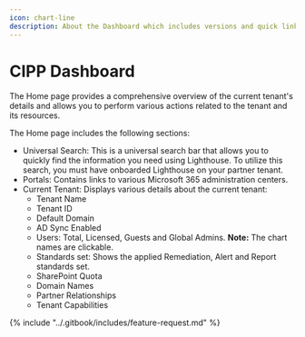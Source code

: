 ```yaml
---
icon: chart-line
description: About the Dashboard which includes versions and quick links
---
```


# CIPP Dashboard

The Home page provides a comprehensive overview of the current tenant's details and allows you to perform various actions related to the tenant and its resources.

The Home page includes the following sections:

* Universal Search: This is a universal search bar that allows you to quickly find the information you need using Lighthouse. To utilize this search, you must have onboarded Lighthouse on your partner tenant.
* Portals: Contains links to various Microsoft 365 administration centers.
* Current Tenant: Displays various details about the current tenant:
  * Tenant Name
  * Tenant ID
  * Default Domain
  * AD Sync Enabled
  * Users: Total, Licensed, Guests and Global Admins. **Note:** The chart names are clickable.
  * Standards set: Shows the applied Remediation, Alert and Report standards set.
  * SharePoint Quota
  * Domain Names
  * Partner Relationships
  * Tenant Capabilities

{% include "../.gitbook/includes/feature-request.md" %}
